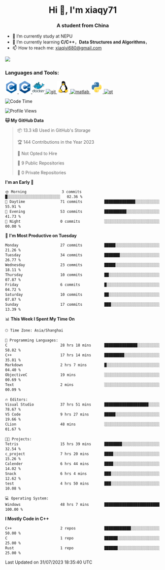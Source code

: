 <h1 align="center">Hi 👋, I'm xiaqy71</h1>
<h3 align="center">A student from China</h3>

- 🔭 I’m currently study at NEPU
- 🌱 I’m currently learning **C/C++**，**Data Structures and Algorithms**，
- 📫 How to reach me: xiaqiyi680@gmail.com

![](https://github-readme-stats.vercel.app/api?username=xiaqy71)

<h3 align="left">Languages and Tools:</h3>
<p align="left"> <a href="https://www.cprogramming.com/" target="_blank" rel="noreferrer"> <img src="https://raw.githubusercontent.com/devicons/devicon/master/icons/c/c-original.svg" alt="c" width="40" height="40"/> </a> <a href="https://www.w3schools.com/cpp/" target="_blank" rel="noreferrer"> <img src="https://raw.githubusercontent.com/devicons/devicon/master/icons/cplusplus/cplusplus-original.svg" alt="cplusplus" width="40" height="40"/> </a> <a href="https://www.docker.com/" target="_blank" rel="noreferrer"> <img src="https://raw.githubusercontent.com/devicons/devicon/master/icons/docker/docker-original-wordmark.svg" alt="docker" width="40" height="40"/> </a> <a href="https://git-scm.com/" target="_blank" rel="noreferrer"> <img src="https://www.vectorlogo.zone/logos/git-scm/git-scm-icon.svg" alt="git" width="40" height="40"/> </a> <a href="https://www.linux.org/" target="_blank" rel="noreferrer"> <img src="https://raw.githubusercontent.com/devicons/devicon/master/icons/linux/linux-original.svg" alt="linux" width="40" height="40"/> </a> <a href="https://www.mathworks.com/" target="_blank" rel="noreferrer"> <img src="https://upload.wikimedia.org/wikipedia/commons/2/21/Matlab_Logo.png" alt="matlab" width="40" height="40"/> </a> <a href="https://www.python.org" target="_blank" rel="noreferrer"> <img src="https://raw.githubusercontent.com/devicons/devicon/master/icons/python/python-original.svg" alt="python" width="40" height="40"/> </a> <a href="https://www.qt.io/" target="_blank" rel="noreferrer"> <img src="https://upload.wikimedia.org/wikipedia/commons/0/0b/Qt_logo_2016.svg" alt="qt" width="40" height="40"/> </a> </p>

<!--START_SECTION:waka-->
![Code Time](http://img.shields.io/badge/Code%20Time-145%20hrs%2040%20mins-blue)

![Profile Views](http://img.shields.io/badge/Profile%20Views-272-blue)

**🐱 My GitHub Data** 

> 📦 13.3 kB Used in GitHub's Storage 
 > 
> 🏆 144 Contributions in the Year 2023
 > 
> 🚫 Not Opted to Hire
 > 
> 📜 9 Public Repositories 
 > 
> 🔑 0 Private Repositories 
 > 
**I'm an Early 🐤** 

```text
🌞 Morning                3 commits           █░░░░░░░░░░░░░░░░░░░░░░░░   02.36 % 
🌆 Daytime                71 commits          ██████████████░░░░░░░░░░░   55.91 % 
🌃 Evening                53 commits          ██████████░░░░░░░░░░░░░░░   41.73 % 
🌙 Night                  0 commits           ░░░░░░░░░░░░░░░░░░░░░░░░░   00.00 % 
```
📅 **I'm Most Productive on Tuesday** 

```text
Monday                   27 commits          █████░░░░░░░░░░░░░░░░░░░░   21.26 % 
Tuesday                  34 commits          ███████░░░░░░░░░░░░░░░░░░   26.77 % 
Wednesday                23 commits          █████░░░░░░░░░░░░░░░░░░░░   18.11 % 
Thursday                 10 commits          ██░░░░░░░░░░░░░░░░░░░░░░░   07.87 % 
Friday                   6 commits           █░░░░░░░░░░░░░░░░░░░░░░░░   04.72 % 
Saturday                 10 commits          ██░░░░░░░░░░░░░░░░░░░░░░░   07.87 % 
Sunday                   17 commits          ███░░░░░░░░░░░░░░░░░░░░░░   13.39 % 
```


📊 **This Week I Spent My Time On** 

```text
🕑︎ Time Zone: Asia/Shanghai

💬 Programming Languages: 
C                        28 hrs 18 mins      ███████████████░░░░░░░░░░   58.82 % 
C++                      17 hrs 14 mins      █████████░░░░░░░░░░░░░░░░   35.81 % 
Markdown                 2 hrs 7 mins        █░░░░░░░░░░░░░░░░░░░░░░░░   04.40 % 
ObjectiveC               19 mins             ░░░░░░░░░░░░░░░░░░░░░░░░░   00.69 % 
Text                     2 mins              ░░░░░░░░░░░░░░░░░░░░░░░░░   00.09 % 

🔥 Editors: 
Visual Studio            37 hrs 51 mins      ████████████████████░░░░░   78.67 % 
VS Code                  9 hrs 27 mins       █████░░░░░░░░░░░░░░░░░░░░   19.66 % 
CLion                    48 mins             ░░░░░░░░░░░░░░░░░░░░░░░░░   01.67 % 

🐱‍💻 Projects: 
Tetris                   15 hrs 39 mins      ████████░░░░░░░░░░░░░░░░░   32.54 % 
c_project                7 hrs 20 mins       ████░░░░░░░░░░░░░░░░░░░░░   15.26 % 
Calender                 6 hrs 44 mins       ████░░░░░░░░░░░░░░░░░░░░░   14.02 % 
Snack                    6 hrs 4 mins        ███░░░░░░░░░░░░░░░░░░░░░░   12.62 % 
test                     4 hrs 50 mins       ███░░░░░░░░░░░░░░░░░░░░░░   10.08 % 

💻 Operating System: 
Windows                  48 hrs 7 mins       █████████████████████████   100.00 % 
```

**I Mostly Code in C++** 

```text
C++                      2 repos             ████████████░░░░░░░░░░░░░   50.00 % 
C                        1 repo              ██████░░░░░░░░░░░░░░░░░░░   25.00 % 
Rust                     1 repo              ██████░░░░░░░░░░░░░░░░░░░   25.00 % 
```




 Last Updated on 31/07/2023 18:35:40 UTC
<!--END_SECTION:waka-->




